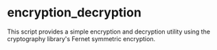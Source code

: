 # encryption_decryption
This script provides a simple encryption and decryption utility using the cryptography library's Fernet symmetric encryption.
